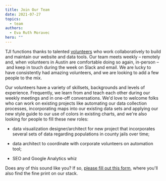 ```yaml
---
title: Join Our Team
date: 2021-07-27
topics:
  - team
authors:
  - Eva Ruth Moravec
hero: ""
---
```

TJI functions thanks to talented [volunteers](https://texasjusticeinitiative.org/about) who work collaboratively to build and maintain our website and data tools. Our team meets weekly – remotely and, when volunteers in Austin are comfortable doing so again, in-person – and keep in touch during the week on Slack and email. We are lucky to have consistently had amazing volunteers, and we are looking to add a few people to the mix. 

Our volunteers have a variety of skillsets, backgrounds and levels of experience. Frequently, we learn from and teach each other during our weekly meetings and in one-off conversations. We'd love to welcome folks who can work on existing projects like automating our data collection processes, incorporating maps into our existing data sets and applying our new style guide to our use of colors in existing charts, and we're also looking for people to fill these new roles: 

* data visualization designer/architect for new  project that incorporates several sets of data regarding populations in county jails over time; 

* data architect to coordinate with corporate volunteers on automation tool; 

* SEO and Google Analytics whiz  

Does any of this sound like you? If so, [please fill out this form](https://texasjusticeinitiative.org/volunteer), where you'll also find the fine print on our stack.